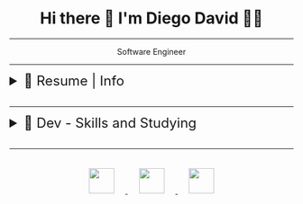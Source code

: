 <h1 align='center'>
 Hi there 👋 I'm Diego David 👨‍💻
</h1>
<hr />
<p align='center'>
  Software Engineer
</p>

<hr />

<details >
<summary style="font-size: 1.5rem;" >📃 Resume | Info </summary>

<div>

## Education

- 📖 **Science of Computer**\
📆 2014 - 2018\
📍 **Anhanguera Educacional** - Limeira, Brazil

</div>

<div> 

## Experience

- 👨‍💻 **Software Engineer **\
📆 abr/2022 - dez/2022\
📍 **OnlineApplications** - São Paulo/SP, Brazil

<br />
<div style="display: inline-flexbox;">
  <img align="left" alt="Angular" height="23" 
    src="https://img.shields.io/badge/Angular-DD0031?style=for-the-badge&logo=angular&logoColor=white" 
  />
  <img align="left" alt="TypeScript" height="23" 
    src="https://img.shields.io/badge/TypeScript-007ACC?style=for-the-badge&logo=typescript&logoColor=white" 
  />
  <img align="left" alt="React" height="23" 
    src="https://img.shields.io/badge/React-20232A?style=for-the-badge&logo=react&logoColor=61DAFB" 
  />
  <img align="left" alt="Redux" height="23" 
    src="https://img.shields.io/badge/Redux-593D88?style=for-the-badge&logo=redux&logoColor=white" 
  />
  <img align="left" alt="SQLite" height="23" 
    src="https://img.shields.io/badge/SQLite-07405E?style=for-the-badge&logo=sqlite&logoColor=white" 
  />
  <img align="left" alt=".NET" height="23" 
    src="https://img.shields.io/badge/.NET-5C2D91?style=for-the-badge&logo=.net&logoColor=white" 
  />
  <img align="left" alt="Azure" height="23" 
    src="https://img.shields.io/badge/microsoft%20azure-0089D6?style=for-the-badge&logo=microsoft-azure&logoColor=white" 
  />
  <img align="left" alt="Rabbit MQ" height="23" 
    src="https://img.shields.io/badge/rabbitmq-%23FF6600.svg?&style=for-the-badge&logo=rabbitmq&logoColor=white" 
  />
  <img align="left" alt="jQuery" height="23" 
    src="https://img.shields.io/badge/jQuery-0769AD?style=for-the-badge&logo=jquery&logoColor=white" 
  />
  <img align="left" alt="Jira" height="23" 
    src="https://img.shields.io/badge/Jira-0052CC?style=for-the-badge&logo=Jira&logoColor=white" 
  />
</div>

<br />
<br />

<hr />

- 👨‍💻 **Software Engineer **\
📆 oct/2019 - fev/2022\
📍 **NetPos** - São Paulo/SP, Brazil

<br />

<div style="display: inline-flexbox;">
  <img align="left" alt="JavaScript" height="23" 
    src="https://img.shields.io/badge/JavaScript-323330?style=for-the-badge&logo=javascript&logoColor=F7DF1E" 
  />
  <img align="left" alt="TypeScript" height="23" 
    src="https://img.shields.io/badge/TypeScript-007ACC?style=for-the-badge&logo=typescript&logoColor=white" 
  />
  <img align="left" alt="Node" height="23" 
    src="https://img.shields.io/badge/Node.js-43853D?style=for-the-badge&logo=node.js&logoColor=white" 
  />
  <img align="left" alt="React" height="23" 
    src="https://img.shields.io/badge/React-20232A?style=for-the-badge&logo=react&logoColor=61DAFB" 
  />
  <img align="left" alt="Redux" height="23" 
    src="https://img.shields.io/badge/Redux-593D88?style=for-the-badge&logo=redux&logoColor=white" 
  />
  <img align="left" alt="MySQL" height="23" 
    src="https://img.shields.io/badge/MySQL-00000F?style=for-the-badge&logo=mysql&logoColor=white" 
  />
  <img align="left" alt="Sequelize" height="23" 
    src="https://img.shields.io/badge/sequelize-323330?style=for-the-badge&logo=sequelize&logoColor=blue" 
  />
  <img align="left" alt="Express" height="23" 
    src="https://img.shields.io/badge/Express.js-404D59?style=for-the-badge" 
  />
  <img align="left" alt="React Router" height="23" 
    src="https://img.shields.io/badge/React_Router-CA4245?style=for-the-badge&logo=react-router&logoColor=white" 
  />
  <img align="left" alt="Amazon AWS" height="23" 
    src="https://img.shields.io/badge/Amazon_AWS-232F3E?style=for-the-badge&logo=amazon-aws&logoColor=white" 
  />
  <img align="left" alt="Jira" height="23" 
    src="https://img.shields.io/badge/Jira-0052CC?style=for-the-badge&logo=Jira&logoColor=white" 
  />
  <img align="left" alt="Jenkins" height="23" 
    src="https://img.shields.io/badge/Jenkins-D24939?style=for-the-badge&logo=Jenkins&logoColor=white" 
  />
  <img align="left" alt="Next" height="23" 
    src="https://img.shields.io/badge/Next.js-404D59?style=for-the-badge&logo=next&logoColor=white" 
  />
</div>

<br />
<br />

<hr />

- 👨‍💻 **PHP Developer**\
📆 april/2019 - out/2019\
📍 **TECNOSWEB** - São Leopoldo/RS, Brazil

<br />

<div style="display: inline-flexbox;">
    <img align="left" alt="PHP" height="23" 
      src="https://img.shields.io/badge/PHP-777BB4?style=for-the-badge&logo=php&logoColor=white" 
    />
    <img align="left" alt="JavaScript" height="23" 
      src="https://img.shields.io/badge/JavaScript-F7DF1E?style=for-the-badge&logo=javascript&logoColor=black" 
    />
    <img align="left" alt="Vue" height="23" 
      src="https://img.shields.io/badge/Vue.js-35495E?style=for-the-badge&logo=vue.js&logoColor=4FC08D" 
    />
    <img align="left" alt="Laravel" height="23" 
      src="https://img.shields.io/badge/Laravel-FF2D20?style=for-the-badge&logo=laravel&logoColor=white" 
    />
    <img align="left" alt="PostgreSQL" height="23" 
      src="https://img.shields.io/badge/PostgreSQL-316192?style=for-the-badge&logo=postgresql&logoColor=white" 
    />
    <img align="left" alt="jQuery" height="23" 
      src="https://img.shields.io/badge/jQuery-0769AD?style=for-the-badge&logo=jquery&logoColor=white" 
    />
</div>
<br />
</details>

<br />
<hr />

<details>
<summary style="font-size: 1.5rem;">📃 Dev - Skills and Studying </summary>

| Front-end | Backend | DataBase | Others |
| --- | --- | --- | --- |
| ![](https://img.shields.io/badge/TypeScript-007ACC?style=for-the-badge&logo=typescript&logoColor=white) - ![](https://img.shields.io/badge/JavaScript-323330?style=for-the-badge&logo=javascript&logoColor=F7DF1E) | ![NodeJS](https://img.shields.io/badge/node.js-6DA55F?style=for-the-badge&logo=node.js&logoColor=white) - ![Express.js](https://img.shields.io/badge/express.js-%23404d59.svg?style=for-the-badge&logo=express&logoColor=%2361DAFB) | ![Postgres](https://img.shields.io/badge/postgres-%23316192.svg?style=for-the-badge&logo=postgresql&logoColor=white) | ![Jira](https://img.shields.io/badge/jira-%230A0FFF.svg?style=for-the-badge&logo=jira&logoColor=white) |
| ![](https://img.shields.io/badge/HTML5-E34F26?style=for-the-badge&logo=html5&logoColor=white) - ![](https://img.shields.io/badge/CSS3-1572B6?style=for-the-badge&logo=css3&logoColor=white) - ![](https://img.shields.io/badge/Sass-CC6699?style=for-the-badge&logo=sass&logoColor=white) | ![NestJS](https://img.shields.io/badge/nestjs-%23E0234E.svg?style=for-the-badge&logo=nestjs&logoColor=white) - ![Fastify](https://img.shields.io/badge/fastify-%23000000.svg?style=for-the-badge&logo=fastify&logoColor=white)|	![MySQL](https://img.shields.io/badge/mysql-%2300f.svg?style=for-the-badge&logo=mysql&logoColor=white) | ![Postman](https://img.shields.io/badge/Postman-FF6C37?style=for-the-badge&logo=postman&logoColor=white) |
| ![](https://img.shields.io/badge/TailWindCSS-1572B6?style=for-the-badge&logo=TailWindCss&logoColor=white) | ![Prisma](https://img.shields.io/badge/Prisma-3982CE?style=for-the-badge&logo=Prisma&logoColor=white) - ![Sequelize](https://img.shields.io/badge/Sequelize-52B0E7?style=for-the-badge&logo=Sequelize&logoColor=white) | ![SQLite](https://img.shields.io/badge/sqlite-%2307405e.svg?style=for-the-badge&logo=sqlite&logoColor=white) | ![Swagger](https://img.shields.io/badge/-Swagger-%23Clojure?style=for-the-badge&logo=swagger&logoColor=white) |
| ![](https://img.shields.io/badge/React-20232A?style=for-the-badge&logo=react&logoColor=61DAFB) - ![](https://img.shields.io/badge/semantic%20ui%20react-35BDB2?style=for-the-badge&logo=semanticuireact&logoColor=white) | ![Jest](https://img.shields.io/badge/-jest-%23C21325?style=for-the-badge&logo=jest&logoColor=white) - ![Vite](https://img.shields.io/badge/vitest-%23005C0F.svg?style=for-the-badge&logo=vitest&logoColor=white) | ![MariaDB](https://img.shields.io/badge/MariaDB-003545?style=for-the-badge&logo=mariadb&logoColor=white) | ![Azure](https://img.shields.io/badge/azure-%230072C6.svg?style=for-the-badge&logo=microsoftazure&logoColor=white)-![Vercel](https://img.shields.io/badge/vercel-%23000000.svg?style=for-the-badge&logo=vercel&logoColor=white)|
| ![](https://img.shields.io/badge/Redux-593D88?style=for-the-badge&logo=redux&logoColor=white) - ![](https://img.shields.io/badge/Zustand-A4373A?style=for-the-badge&logo=Zustand&logoColor=white) | ![C#](https://img.shields.io/badge/c%23-%23239120.svg?style=for-the-badge&logo=c-sharp&logoColor=white) - ![PHP](https://img.shields.io/badge/php-%23777BB4.svg?style=for-the-badge&logo=php&logoColor=white) - ![Laravel](https://img.shields.io/badge/laravel-%23FF2D20.svg?style=for-the-badge&logo=laravel&logoColor=white) | ![MongoDB](https://img.shields.io/badge/MongoDB-%234ea94b.svg?style=for-the-badge&logo=mongodb&logoColor=white) | ![Github Pages](https://img.shields.io/badge/github%20pages-121013?style=for-the-badge&logo=github&logoColor=white) |
| ![React Query](https://img.shields.io/badge/-React%20Query-FF4154?style=for-the-badge&logo=react%20query&logoColor=white) | ![Code-Igniter](https://img.shields.io/badge/CodeIgniter-%23EF4223.svg?style=for-the-badge&logo=codeIgniter&logoColor=white) | ![Redis](https://img.shields.io/badge/redis-%23DD0031.svg?style=for-the-badge&logo=redis&logoColor=white) | ![GitHub](https://img.shields.io/badge/github-%23121011.svg?style=for-the-badge&logo=github&logoColor=white) |
| ![](https://img.shields.io/badge/styled--components-DB7093?style=for-the-badge&logo=styled-components&logoColor=white) | ![Python](https://img.shields.io/badge/python-3670A0?style=for-the-badge&logo=python&logoColor=ffdd54) - ![Flask](https://img.shields.io/badge/flask-%23000.svg?style=for-the-badge&logo=flask&logoColor=white) | --- | ![Bitbucket](https://img.shields.io/badge/bitbucket-%230047B3.svg?style=for-the-badge&logo=bitbucket&logoColor=white) |
| ![](https://img.shields.io/badge/React_Router-CA4245?style=for-the-badge&logo=react-router&logoColor=white) | ![Java](https://img.shields.io/badge/java-%23ED8B00.svg?style=for-the-badge&logo=openjdk&logoColor=white) - ![Spring](https://img.shields.io/badge/spring-%236DB33F.svg?style=for-the-badge&logo=spring&logoColor=white) | --- | ![NPM](https://img.shields.io/badge/NPM-%23CB3837.svg?style=for-the-badge&logo=npm&logoColor=white) - ![Yarn](https://img.shields.io/badge/yarn-%232C8EBB.svg?style=for-the-badge&logo=yarn&logoColor=white) |
| ![](https://img.shields.io/badge/React_Hook_Form-FF3366?style=for-the-badge&logo=ReactHookForm&logoColor=white) | ![RestApi](https://img.shields.io/badge/RestApi-%23777BB4.svg?style=for-the-badge&logo=restapi&logoColor=white) - ![WebSocket](https://img.shields.io/badge/WebSocket-%23008080.svg?style=for-the-badge&logo=websocket&logoColor=white)| --- | --- |
| ![Bootstrap](https://img.shields.io/badge/bootstrap-%238511FA.svg?style=for-the-badge&logo=bootstrap&logoColor=white) - ![Chakra](https://img.shields.io/badge/chakra-%234ED1C5.svg?style=for-the-badge&logo=chakraui&logoColor=white) | ![GraphQL](https://img.shields.io/badge/-GraphQL-E10098?style=for-the-badge&logo=graphql&logoColor=white) -  ![JWT](https://img.shields.io/badge/JWT-black?style=for-the-badge&logo=JSON%20web%20tokens) | --- | ![Storybook](https://img.shields.io/badge/-Storybook-FF4785?style=for-the-badge&logo=storybook&logoColor=white) |
| ![Vue](https://img.shields.io/badge/Vue.js-35495E?style=for-the-badge&logo=vue.js&logoColor=4FC08D) - ![Nuxtjs](https://img.shields.io/badge/Nuxt-002E3B?style=for-the-badge&logo=nuxtdotjs&logoColor=#00DC82) - ![Vuex](https://img.shields.io/badge/Vuex.js-35495E?style=for-the-badge&logo=redux&logoColor=4FC08D) ![Angular](https://img.shields.io/badge/angular-%23DD0031.svg?style=for-the-badge&logo=angular&logoColor=white) - ![Next JS](https://img.shields.io/badge/Next-black?style=for-the-badge&logo=next.js&logoColor=white)  | ![Socket.io](https://img.shields.io/badge/Socket.io-black?style=for-the-badge&logo=socket.io&badgeColor=010101) - ![Nginx](https://img.shields.io/badge/nginx-%23009639.svg?style=for-the-badge&logo=nginx&logoColor=white) | --- | ![HackerRank](https://img.shields.io/badge/-Hackerrank-2EC866?style=for-the-badge&logo=HackerRank&logoColor=white) |
| ![RxJS](https://img.shields.io/badge/rxjs-%23B7178C.svg?style=for-the-badge&logo=reactivex&logoColor=white) - ![Axios](https://img.shields.io/badge/axios-1C1E24?style=for-the-badge&logo=axios&logoColor=#D04A37) | 	![RabbitMQ](https://img.shields.io/badge/Rabbitmq-FF6600?style=for-the-badge&logo=rabbitmq&logoColor=white) - ![Apache Kafka](https://img.shields.io/badge/Apache%20Kafka-000?style=for-the-badge&logo=apachekafka)| --- | ![Visual Studio](https://img.shields.io/badge/Visual%20Studio-5C2D91.svg?style=for-the-badge&logo=visual-studio&logoColor=white) |
| ![](https://img.shields.io/badge/React_Native-20232A?style=for-the-badge&logo=react&logoColor=61DAFB) - ![Expo](https://img.shields.io/badge/expo-1C1E24?style=for-the-badge&logo=expo&logoColor=#D04A37) | ![Jenkins](https://img.shields.io/badge/jenkins-%232C5263.svg?style=for-the-badge&logo=jenkins&logoColor=white) - ![Docker](https://img.shields.io/badge/docker-%230db7ed.svg?style=for-the-badge&logo=docker&logoColor=white) | --- | ![Visual Studio Code](https://img.shields.io/badge/Visual%20Studio%20Code-0078d7.svg?style=for-the-badge&logo=visual-studio-code&logoColor=white) |
| ![Vite](https://img.shields.io/badge/vite-%23646CFF.svg?style=for-the-badge&logo=vite&logoColor=white) - ![Webpack](https://img.shields.io/badge/webpack-%238DD6F9.svg?style=for-the-badge&logo=webpack&logoColor=black) - ![Babel](https://img.shields.io/badge/Babel-F9DC3e?style=for-the-badge&logo=babel&logoColor=black)| ![AWS](https://img.shields.io/badge/AWS-%23FF9900.svg?style=for-the-badge&logo=amazon-aws&logoColor=white) - ![AWS](https://img.shields.io/badge/ECS-%23FF9900.svg?style=for-the-badge&logo=amazon-ecs&logoColor=white) - ![AWS](https://img.shields.io/badge/EC2-%23FF9900.svg?style=for-the-badge&logo=amazon-ec2&logoColor=white) | --- | ![Ubuntu](https://img.shields.io/badge/Ubuntu-E95420?style=for-the-badge&logo=ubuntu&logoColor=white) |
| ![cypress](https://img.shields.io/badge/-cypress-%23E5E5E5?style=for-the-badge&logo=cypress&logoColor=058a5e) - ![Testing-Library](https://img.shields.io/badge/-TestingLibrary-%23E33332?style=for-the-badge&logo=testing-library&logoColor=white) | ![AWS](https://img.shields.io/badge/s3-%230072C6.svg?style=for-the-badge&logo=amazon-s3&logoColor=white) - ![AWS](https://img.shields.io/badge/Cloudfront-%23039BE5.svg?style=for-the-badge&logo=amazon-aws&logoColor=white) | --- | ![Windows](https://img.shields.io/badge/Windows-0078D6?style=for-the-badge&logo=windows&logoColor=white) |



</details>

<br />
<hr />


<div align="center" style="display: inline-flexbox;">
  <a href = "mailto:diegodavidtech@gmail.com">
    <img style="padding: 20px;" height="45" src="https://img.shields.io/badge/-Gmail-%23333?style=for-the-badge&logo=gmail&logoColor=white" target="_blank">
  </a>
  <a href = "https://api.whatsapp.com/send?phone=5519996622234">
    <img style="padding: 20px;" height="45" src="https://img.shields.io/badge/WhatsApp-25D366?style=for-the-badge&logo=whatsapp&logoColor=white" target="_blank">
  </a>
  <a href="https://www.linkedin.com/in/diegodavidbarros" target="_blank">
    <img style="padding: 20px;" height="45" src="https://img.shields.io/badge/-LinkedIn-%230077B5?style=for-the-badge&logo=linkedin&logoColor=white" target="_blank">
  </a> 
</div>
<!--
**diegozelao/diegozelao** is a ✨ _special_ ✨ repository because its `README.md` (this file) appears on your GitHub profile.

Here are some ideas to get you started:

- 🔭 I’m currently working on ...
- 🌱 I’m currently learning ...
- 👯 I’m looking to collaborate on ...
- 🤔 I’m looking for help with ...
- 💬 Ask me about ...
- 📫 How to reach me: ...
- 😄 Pronouns: ...
- ⚡ Fun fact: ...
-->

